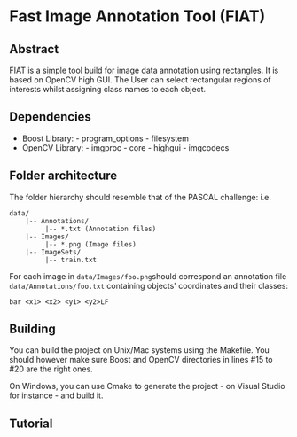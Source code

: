 # Fast Image Annotation Tool (FIAT)

## Abstract

FIAT is a simple tool build for image data annotation using rectangles. It is based on OpenCV high GUI. The User can select rectangular regions of interests whilst assigning class names to each object.

## Dependencies

- Boost Library: - program_options
                 - filesystem
- OpenCV Library: - imgproc
                  - core
                  - highgui
                  - imgcodecs

## Folder architecture

The folder hierarchy should resemble that of the PASCAL challenge: i.e.

```
data/
    |-- Annotations/
         |-- *.txt (Annotation files)
    |-- Images/
         |-- *.png (Image files)
    |-- ImageSets/
         |-- train.txt
```

For each image in `data/Images/foo.png`should correspond an annotation file `data/Annotations/foo.txt` containing objects' coordinates and their classes:

```
bar <x1> <x2> <y1> <y2>LF
```

## Building

You can build the project on Unix/Mac systems using the Makefile. You should however make sure Boost and OpenCV directories  in lines #15 to #20 are the right ones.

On Windows, you can use Cmake to generate the project - on Visual Studio for instance - and build it.

## Tutorial
